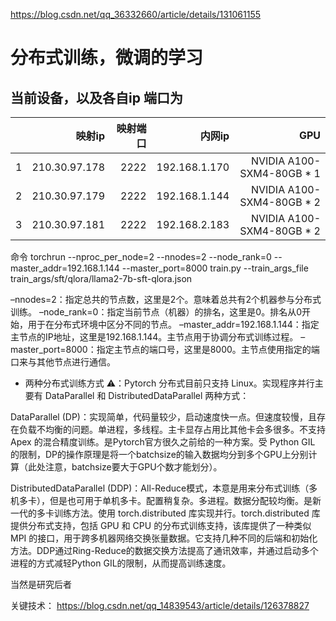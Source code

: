 https://blog.csdn.net/qq_36332660/article/details/131061155

# 分布式训练，微调的学习

## 当前设备，以及各自ip 端口为

|     | 映射ip| 映射端口| 内网ip| GPU|
|----------:|----------:|----------:|----------:|----------:|
|1|210.30.97.178| 2222|  192.168.1.170|NVIDIA A100-SXM4-80GB * 1|
|2|210.30.97.179| 2222|  192.168.1.144|NVIDIA A100-SXM4-80GB * 2|
|3|210.30.97.181| 2222|  192.168.2.183|NVIDIA A100-SXM4-80GB * 2|


命令
torchrun --nproc_per_node=2 --nnodes=2 --node_rank=0 --master_addr=192.168.1.144 --master_port=8000 train.py --train_args_file train_args/sft/qlora/llama2-7b-sft-qlora.json

–nnodes=2：指定总共的节点数，这里是2个。意味着总共有2个机器参与分布式训练。
–node_rank=0：指定当前节点（机器）的排名，这里是0。排名从0开始，用于在分布式环境中区分不同的节点。
–master_addr=192.168.1.144：指定主节点的IP地址，这里是192.168.1.144。主节点用于协调分布式训练过程。
–master_port=8000：指定主节点的端口号，这里是8000。主节点使用指定的端口来与其他节点进行通信。


- 两种分布式训练方式
⚠️：Pytorch 分布式目前只支持 Linux。实现程序并行主要有 DataParallel 和 DistributedDataParallel 两种方式：

DataParallel (DP)：实现简单，代码量较少，启动速度快一点。但速度较慢，且存在负载不均衡的问题。单进程，多线程。主卡显存占用比其他卡会多很多。不支持 Apex 的混合精度训练。是Pytorch官方很久之前给的一种方案。受 Python GIL 的限制，DP的操作原理是将一个batchsize的输入数据均分到多个GPU上分别计算（此处注意，batchsize要大于GPU个数才能划分）。

DistributedDataParallel (DDP)：All-Reduce模式，本意是用来分布式训练（多机多卡），但是也可用于单机多卡。配置稍复杂。多进程。数据分配较均衡。是新一代的多卡训练方法。使用 torch.distributed 库实现并行。torch.distributed 库提供分布式支持，包括 GPU 和 CPU 的分布式训练支持，该库提供了一种类似 MPI 的接口，用于跨多机器网络交换张量数据。它支持几种不同的后端和初始化方法。DDP通过Ring-Reduce的数据交换方法提高了通讯效率，并通过启动多个进程的方式减轻Python GIL的限制，从而提高训练速度。

当然是研究后者


关键技术：
https://blog.csdn.net/qq_14839543/article/details/126378827
